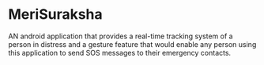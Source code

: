 # MeriSuraksha

AN android application that provides a real-time tracking system of a person in distress and a gesture feature that would enable any person using this application to send SOS messages to their emergency contacts.

